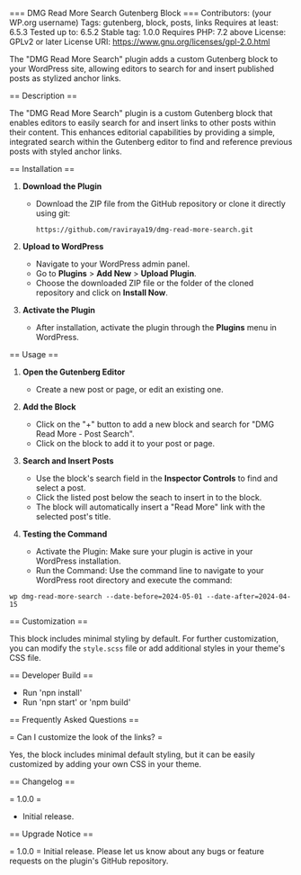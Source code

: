 === DMG Read More Search Gutenberg Block ===
Contributors: (your WP.org username)
Tags: gutenberg, block, posts, links
Requires at least: 6.5.3
Tested up to: 6.5.2
Stable tag: 1.0.0
Requires PHP: 7.2 above
License: GPLv2 or later
License URI: https://www.gnu.org/licenses/gpl-2.0.html

The "DMG Read More Search" plugin adds a custom Gutenberg block to your WordPress site, allowing editors to search for and insert published posts as stylized anchor links.

== Description ==

The "DMG Read More Search" plugin is a custom Gutenberg block that enables editors to easily search for and insert links to other posts within their content. This enhances editorial capabilities by providing a simple, integrated search within the Gutenberg editor to find and reference previous posts with styled anchor links.

== Installation ==

1. **Download the Plugin**
	- Download the ZIP file from the GitHub repository or clone it directly using git:
	  ```
	  https://github.com/raviraya19/dmg-read-more-search.git
	  ```

2. **Upload to WordPress**
	- Navigate to your WordPress admin panel.
	- Go to **Plugins** > **Add New** > **Upload Plugin**.
	- Choose the downloaded ZIP file or the folder of the cloned repository and click on **Install Now**.

3. **Activate the Plugin**
	- After installation, activate the plugin through the **Plugins** menu in WordPress.

== Usage ==

1. **Open the Gutenberg Editor**
	- Create a new post or page, or edit an existing one.

2. **Add the Block**
	- Click on the "+" button to add a new block and search for "DMG Read More - Post Search".
	- Click on the block to add it to your post or page.

3. **Search and Insert Posts**
	- Use the block's search field in the **Inspector Controls** to find and select a post.
	- Click the listed post below the seach to insert in to the block.
	- The block will automatically insert a "Read More" link with the selected post's title.
4. **Testing the Command**
	- Activate the Plugin: Make sure your plugin is active in your WordPress installation.
    - Run the Command: Use the command line to navigate to your WordPress root directory and execute the command:
```
wp dmg-read-more-search --date-before=2024-05-01 --date-after=2024-04-15
```

== Customization ==

This block includes minimal styling by default. For further customization, you can modify the `style.scss` file or add additional styles in your theme's CSS file.

== Developer Build ==
- Run 'npn install'
- Run 'npn start' or 'npm build'

== Frequently Asked Questions ==

= Can I customize the look of the links? =

Yes, the block includes minimal default styling, but it can be easily customized by adding your own CSS in your theme.

== Changelog ==

= 1.0.0 =
* Initial release.

== Upgrade Notice ==

= 1.0.0 =
Initial release. Please let us know about any bugs or feature requests on the plugin's GitHub repository.
